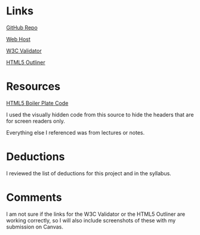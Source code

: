 # Links

[GitHub Repo](https://github.com/megannsjuts/project_final2_jackson_megan.git)

[Web Host](http://www.building07.com/project_final2_jackson_megan/)

[W3C Validator](https://validator.w3.org/nu/#textarea)

[HTML5 Outliner](https://gsnedders.html5.org/outliner/process.py)

# Resources

[HTML5 Boiler Plate Code](https://github.com/h5bp/html5-boilerplate/blob/master/src/css/main.css#L107-L169)

I used the visually hidden code from this source to hide the headers that are
for screen readers only.

Everything else I referenced was from lectures or notes.

# Deductions

I reviewed the list of deductions for this project and in the syllabus.

# Comments

I am not sure if the links for the W3C Validator or the HTML5 Outliner are
working correctly, so I will also include screenshots of these with my submission
on Canvas.
